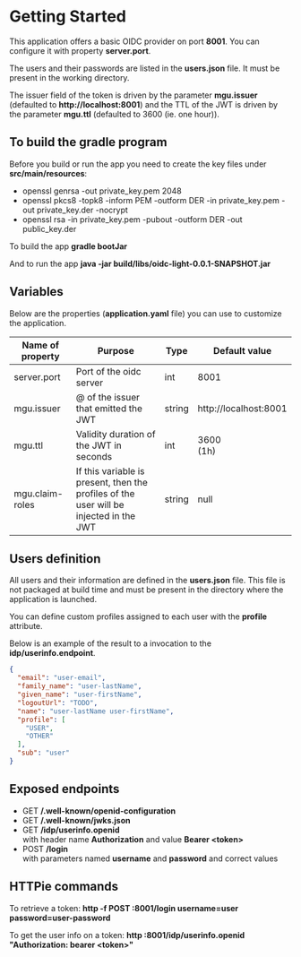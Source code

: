 # Getting Started

This application offers a basic OIDC provider on port **8001**. You can configure it with property **server.port**.

The users and their passwords are listed in the **users.json** file. It must be present in the working directory.

The issuer field of the token is driven by the parameter **mgu.issuer** (defaulted
to **http://localhost:8001**) and the TTL of the JWT is driven by the parameter
**mgu.ttl** (defaulted to 3600 (ie. one hour)).

## To build the gradle program

Before you build or run the app you need to create the key files under **src/main/resources**:
- openssl genrsa -out private_key.pem 2048
- openssl pkcs8 -topk8 -inform PEM -outform DER -in private_key.pem -out private_key.der -nocrypt
- openssl rsa -in private_key.pem -pubout -outform DER -out public_key.der

To build the app **gradle bootJar**

And to run the app **java -jar build/libs/oidc-light-0.0.1-SNAPSHOT.jar**

## Variables

Below are the properties (**application.yaml** file) you can use to customize the application.

|Name of property| Purpose                                 |Type| Default value         |
|----------------|-----------------------------------------|----|-----------------------|
|server.port| Port of the oidc server                 |int| 8001                  |
|mgu.issuer| @ of the issuer that emitted the JWT  |string| http://localhost:8001 |
|mgu.ttl| Validity duration of the JWT in seconds |int| 3600<br/> (1h)        |
|mgu.claim-roles| If this variable is present, then the profiles of the user will be injected in the JWT|string|null|


## Users definition

All users and their information are defined in the **users.json** file.
This file is not packaged at build time and must be present in the directory where the application is launched.

You can define custom profiles assigned to each user with the **profile** attribute.

Below is an example of the result to a invocation to the **idp/userinfo.endpoint**.

```json
{
  "email": "user-email",
  "family_name": "user-lastName",
  "given_name": "user-firstName",
  "logoutUrl": "TODO",
  "name": "user-lastName user-firstName",
  "profile": [
    "USER",
    "OTHER"
  ],
  "sub": "user"
}

```


## Exposed endpoints

 - GET **/.well-known/openid-configuration**
 - GET **/.well-known/jwks.json**
 - GET **/idp/userinfo.openid**<br/>with header name **Authorization** and value **Bearer &lt;token&gt;**
 - POST **/login**<br/> with parameters named **username** and **password** and correct values

## HTTPie commands

To retrieve a token: **http -f POST :8001/login username=user password=user-password**

To get the user info on a token: **http :8001/idp/userinfo.openid "Authorization: bearer &lt;token&gt;"**

